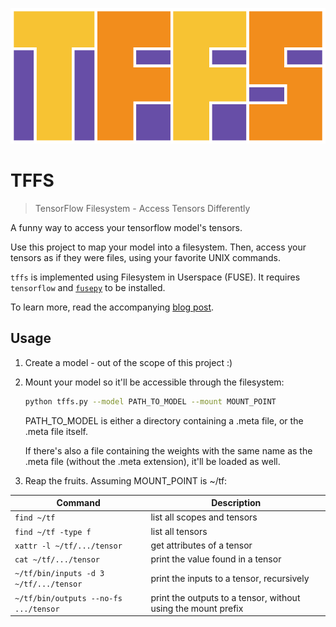 ![](tffs.png?raw=true)

# TFFS
> TensorFlow Filesystem - Access Tensors Differently

A funny way to access your tensorflow model's tensors.

Use this project to map your model into a filesystem. Then, access your tensors as if they were files, using your favorite UNIX commands.

`tffs` is implemented using Filesystem in Userspace (FUSE). It requires `tensorflow` and [`fusepy`](https://github.com/fusepy/fusepy) to be installed.

To learn more, read the accompanying [blog post](http://anotherdatum.com/tffs.html).


## Usage
1. Create a model - out of the scope of this project :)


2. Mount your model so it'll be accessible through the filesystem:
	```bash
	python tffs.py --model PATH_TO_MODEL --mount MOUNT_POINT
	```
	PATH_TO_MODEL is either a directory containing a .meta file, or the .meta file itself.

	If there's also a file containing the weights with the same name as the .meta file (without the .meta extension), it'll be loaded as well.


3. Reap the fruits. Assuming MOUNT_POINT is ~/tf:

|                 Command                |                          Description                          |
|----------------------------------------|---------------------------------------------------------------|
| `find ~/tf`                            | list all scopes and tensors                                   |
| `find ~/tf -type f`                    | list all tensors                                              |
| `xattr -l ~/tf/.../tensor`             | get attributes of a tensor                                    |
| `cat ~/tf/.../tensor`                  | print the value found in a tensor                             |
| `~/tf/bin/inputs -d 3 ~/tf/.../tensor` | print the inputs to a tensor, recursively                     |
| `~/tf/bin/outputs --no-fs .../tensor`  | print the outputs to a tensor, without using the mount prefix |

